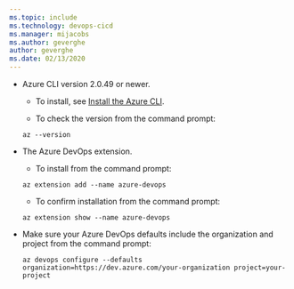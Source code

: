 ```yaml
---
ms.topic: include
ms.technology: devops-cicd
ms.manager: mijacobs
ms.author: geverghe
author: geverghe
ms.date: 02/13/2020
---
```


* Azure CLI version 2.0.49 or newer.

  * To install, see [Install the Azure CLI](https://docs.microsoft.com/cli/azure/install-azure-cli).

  * To check the version from the command prompt:

  ```
  az --version
  ```

* The Azure DevOps extension.

  * To install from the command prompt:

  ```
  az extension add --name azure-devops
  ```
  * To confirm installation from the command prompt:

  ```
  az extension show --name azure-devops
  ```

* Make sure your Azure DevOps defaults include the organization and project from the command prompt:
 
  ```
  az devops configure --defaults organization=https://dev.azure.com/your-organization project=your-project
  ```
